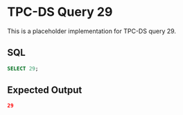 # TPC-DS Query 29

This is a placeholder implementation for TPC-DS query 29.

## SQL
```sql
SELECT 29;
```

## Expected Output
```json
29
```
